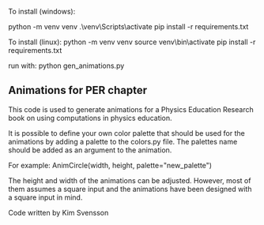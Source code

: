 To install (windows):

python -m venv venv
.\venv\Scripts\activate
pip install -r requirements.txt

To install (linux):
python -m venv venv
source venv\bin\activate
pip install -r requirements.txt

run with:
python gen_animations.py

## Animations for PER chapter
This code is used to generate animations for a Physics Education Research book on using computations in physics education.

It is possible to define your own color palette that should be used for the animations by adding a palette to the colors.py file.
The palettes name should be added as an argument to the animation.

For example:
AnimCircle(width, height, palette="new_palette")

The height and width of the animations can be adjusted. However, most of them assumes a square input and the animations have been designed
with a square input in mind.

Code written by Kim Svensson
